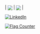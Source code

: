 <p>
| <img align="center" src="https://github-readme-stats.vercel.app/api?username=welinton-martins&show_icons=true&hide_border=true&count_private=true" />
 | <img align="center" src="https://github-readme-stats.vercel.app/api/top-langs/?username=welinton-martins&langs_count=8&layout=compact&hide_border=true&hide=jupyter%20notebook,html" /> |


[![LinkedIn](https://img.shields.io/badge/LinkedIn-%230077B5.svg?&style=for-the-badge&logo=linkedin&logoColor=white)](https://www.linkedin.com/in/welinton-martins-de-jesus-878891161/)

<a href="http://s01.flagcounter.com/more/ap7"><img src="https://s01.flagcounter.com/countxl/ap7/bg_FFFFFF/txt_000000/border_CCCCCC/columns_8/maxflags_250/viewers_0/labels_1/pageviews_1/flags_0/percent_0/" alt="Flag Counter" border="0"></a>

</p>
